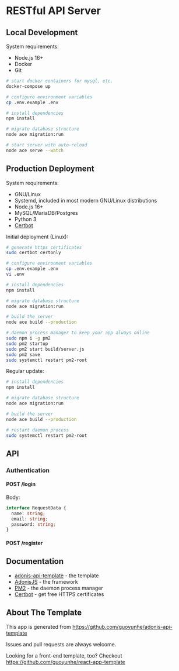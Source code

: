 # RESTful API Server

## Local Development

System requirements:

- Node.js 16+
- Docker
- Git

```bash
# start docker containers for mysql, etc.
docker-compose up

# configure environment variables
cp .env.example .env

# install dependencies
npm install

# migrate database structure
node ace migration:run

# start server with auto-reload
node ace serve --watch
```

## Production Deployment

System requirements:

- GNU/Linux
- Systemd, included in most modern GNU/Linux distributions
- Node.js 16+
- MySQL/MariaDB/Postgres
- Python 3
- [Certbot](https://certbot.eff.org/)

Initial deployment (Linux):

```bash
# generate https certificates
sudo certbot certonly

# configure environment variables
cp .env.example .env
vi .env

# install dependencies
npm install

# migrate database structure
node ace migration:run

# build the server
node ace build --production

# daemon process manager to keep your app always online
sudo npm i -g pm2
sudo pm2 startup
sudo pm2 start build/server.js
sudo pm2 save
sudo systemctl restart pm2-root
```

Regular update:

```bash
# install dependencies
npm install

# migrate database structure
node ace migration:run

# build the server
node ace build --production

# restart daemon process
sudo systemctl restart pm2-root
```

## API

### Authentication

#### POST /login

Body:

```ts
interface RequestData {
  name: string;
  email: string;
  password: string;
}
```

#### POST /register

## Documentation

- [adonis-api-template](https://github.com/guoyunhe/adonis-api-template) - the template
- [AdonisJS](https://docs.adonisjs.com/) - the framework
- [PM2](https://pm2.keymetrics.io/) - the daemon process manager
- [Certbot](https://certbot.eff.org/) - get free HTTPS certificates

## About The Template

This app is generated from https://github.com/guoyunhe/adonis-api-template

Issues and pull requests are always welcome.

Looking for a front-end template, too? Checkout https://github.com/guoyunhe/react-app-template
